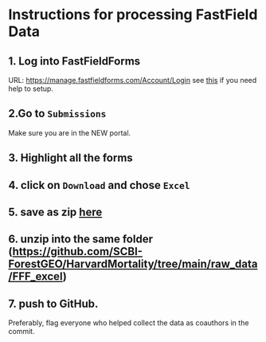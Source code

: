 # Instructions for processing FastField Data

## 1. Log into FastFieldForms
URL: https://manage.fastfieldforms.com/Account/Login
see [this](https://github.com/SCBI-ForestGEO/SCBImortality/blob/main/Protocols/FastField%20setup.md) if you need help to setup. 

## 2.Go to `Submissions`
Make sure you are in the NEW portal. 

## 3. Highlight all the forms

## 4. click on `Download` and chose `Excel`

## 5. save as zip [here](https://github.com/SCBI-ForestGEO/SCBImortality/tree/main/raw_data/FFF_excel)

## 6. unzip into the same folder (https://github.com/SCBI-ForestGEO/HarvardMortality/tree/main/raw_data/FFF_excel)

## 7. push to GitHub. 
Preferably, flag everyone who helped collect the data as coauthors in the commit.
